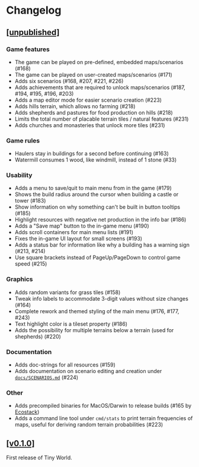 # Changelog

## [[unpublished]](https://github.com/mlange-42/tiny-world/compare/v0.1.0...main)

### Game features

* The game can be played on pre-defined, embedded maps/scenarios (#168)
* The game can be played on user-created maps/scenarios (#171)
* Adds six scenarios (#168, #207, #221, #226)
* Adds achievements that are required to unlock maps/scenarios (#187, #194, #195, #196, #203)
* Adds a map editor mode for easier scenario creation (#223)
* Adds hills terrain, which allows no farming (#218)
* Adds shepherds and pastures for food production on hills (#218)
* Limits the total number of placable terrain tiles / natural features (#231)
* Adds churches and monasteries that unlock more tiles (#231)

### Game rules

* Haulers stay in buildings for a second before continuing (#163)
* Watermill consumes 1 wood, like windmill, instead of 1 stone (#33)

### Usability

* Adds a menu to save/quit to main menu from in the game (#179)
* Shows the build radius around the cursor when building a castle or tower (#183)
* Show information on why something can't be built in button tooltips (#185)
* Highlight resources with negative net production in the info bar (#186)
* Adds a "Save map" button to the in-game menu (#190)
* Adds scroll containers for main menu lists (#191)
* Fixes the in-game UI layout for small screens (#193)
* Adds a status bar for information like why a building has a warning sign (#213, #214)
* Use square brackets instead of PageUp/PageDown to control game speed (#215)

### Graphics

* Adds random variants for grass tiles (#158)
* Tweak info labels to accommodate 3-digit values without size changes (#164)
* Complete rework and themed styling of the main menu (#176, #177, #243)
* Text highlight color is a tileset property (#186)
* Adds the possibility for multiple terrains below a terrain (used for shepherds) (#220)

### Documentation

* Adds doc-strings for all resources (#159)
* Adds documentation on scenario editing and creation under [`docs/SCENARIOS.md`](https://github.com/mlange-42/tiny-world/blob/main/docs/SCENARIOS.md) (#224)

### Other

* Adds precompiled binaries for MacOS/Darwin to release builds (#165 by [Ecostack](https://github.com/Ecostack))
* Adds a command line tool under `cmd/stats` to print terrain frequencies of maps, useful for deriving random terrain probabilities (#223)

## [[v0.1.0]](https://github.com/mlange-42/tiny-world/tree/v0.1.0)

First release of Tiny World.